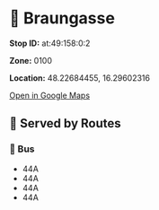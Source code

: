 # 🚉 Braungasse


**Stop ID:** at:49:158:0:2

**Zone:** 0100

**Location:** 48.22684455, 16.29602316

[Open in Google Maps](https://www.google.com/maps?q=48.22684455,16.29602316)

## 🚆 Served by Routes

### 🚌 Bus
- 44A
- 44A
- 44A
- 44A